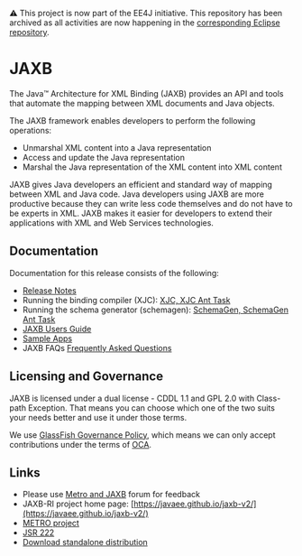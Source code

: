 :warning: This project is now part of the EE4J initiative. This repository
has been archived as all activities are now happening in the 
[corresponding Eclipse repository](https://github.com/eclipse-ee4j/jaxb-ri).

# JAXB

The Java™ Architecture for XML Binding (JAXB) provides an API and tools that automate the mapping between XML documents and Java objects.

The JAXB framework enables developers to perform the following operations:
- Unmarshal XML content into a Java representation
- Access and update the Java representation
- Marshal the Java representation of the XML content into XML content

JAXB gives Java developers an efficient and standard way of mapping between XML and Java code. Java developers using JAXB are more productive because they can write less code themselves and do not have to be experts in XML. JAXB makes it easier for developers to extend their applications with XML and Web Services technologies.

## Documentation
Documentation for this release consists of the following:
- [Release Notes](https://javaee.github.io/jaxb-v2/doc/user-guide/ch02.html)
- Running the binding compiler (XJC): [XJC, XJC Ant Task](https://javaee.github.io/jaxb-v2/doc/user-guide/ch04.html#tools-xjc-ant-task)
- Running the schema generator (schemagen): [SchemaGen, SchemaGen Ant Task](https://javaee.github.io/jaxb-v2/doc/user-guide/ch04.html#tools-schemagen-ant-task)
- [JAXB Users Guide](https://javaee.github.io/jaxb-v2/doc/user-guide/ch03.html)
- [Sample Apps](https://javaee.github.io/jaxb-v2/doc/user-guide/ch01.html#jaxb-2-0-sample-apps)
- JAXB FAQs [Frequently Asked Questions](https://javaee.github.io/jaxb-v2/doc/user-guide/ch06.html)

## Licensing and Governance

JAXB is licensed under a dual license - CDDL 1.1 and GPL 2.0 with Class-path Exception. 
That means you can choose which one of the two suits your needs better and use it under those terms.

We use [GlassFish Governance Policy](https://javaee.github.io/jaxb-v2/CONTRIBUTING), 
which means we can only accept contributions under the 
terms of [OCA](http://oracle.com/technetwork/goto/oca).

## Links
- Please use [Metro and JAXB](https://javaee.groups.io/g/metro) forum for feedback
- JAXB-RI project home page: [https://javaee.github.io/jaxb-v2/](https://javaee.github.io/jaxb-v2/)
- [METRO project](https://javaee.github.io/metro)
- [JSR 222](https://jcp.org/en/jsr/detail?id=222)
- [Download standalone distribution](https://repo1.maven.org/maven2/com/sun/xml/bind/jaxb-ri/2.3.0/jaxb-ri-2.3.0.zip)
